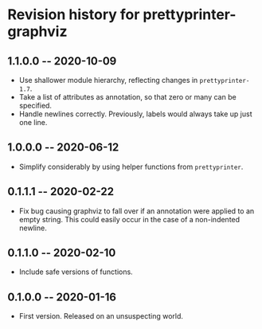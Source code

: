 # Revision history for prettyprinter-graphviz

## 1.1.0.0 -- 2020-10-09

* Use shallower module hierarchy, reflecting changes in `prettyprinter-1.7`.
* Take a list of attributes as annotation, so that zero or many can be specified.
* Handle newlines correctly. Previously, labels would always take up just one line.

## 1.0.0.0 -- 2020-06-12

* Simplify considerably by using helper functions from `prettyprinter`.

## 0.1.1.1 -- 2020-02-22

* Fix bug causing graphviz to fall over if an annotation were applied to an empty string. This could easily occur in the case of a non-indented newline.

## 0.1.1.0 -- 2020-02-10

* Include safe versions of functions.

## 0.1.0.0 -- 2020-01-16

* First version. Released on an unsuspecting world.
